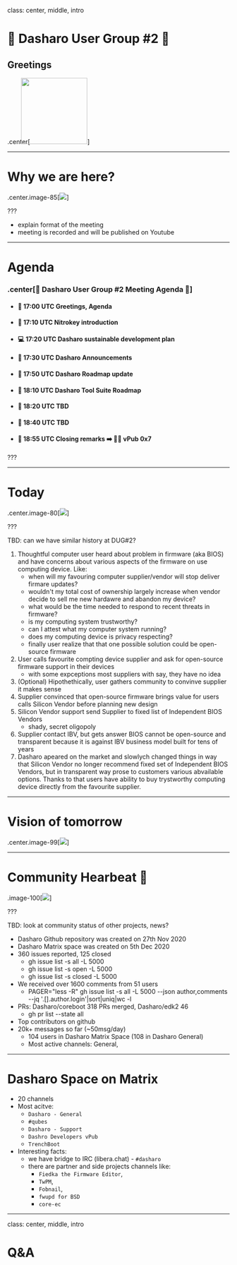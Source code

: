 class: center, middle, intro

# &#x1F44B; Dasharo User Group #2 &#x1F389;

## Greetings

.center[<img src="remark-templates/dasharo-presentation-template/images/dasharo-sygnet-white.svg" width="150px" style="margin-left:-20px">]

---

# Why we are here?

.center.image-85[![](img/dug_2_vpub_7.png)]

???

* explain format of the meeting
* meeting is recorded and will be published on Youtube

---

# Agenda

### .center[&#x1F680; Dasharo User Group #2 Meeting Agenda &#x1F680;]

* #### &#x1F44B; 17:00 UTC Greetings, Agenda
* #### &#x1F9ED; 17:10 UTC Nitrokey introduction
* #### &#x1F4BB; 17:20 UTC Dasharo sustainable development plan
* #### &#x1F9F0; 17:30 UTC Dasharo Announcements
* #### &#x1F9F0; 17:50 UTC Dasharo Roadmap update
* #### &#x1F9F0; 18:10 UTC Dasharo Tool Suite Roadmap
* #### &#x1F9F0; 18:20 UTC TBD
* #### &#x1F9F0; 18:40 UTC TBD
* #### &#x1F44F; 18:55 UTC Closing remarks &#x27A1;&#xFE0F; &#x1F37A;&#x1F37B; vPub 0x7

???

---

# Today

.center.image-80[![](img/dasharo_vision_before.png)]

???

TBD: can we have similar history at DUG#2?

1. Thoughtful computer user heard about problem in firmware (aka BIOS) and have
   concerns about various aspects of the firmware on use computing device.
   Like:
   - when will my favouring computer supplier/vendor will stop deliver firmare
     updates?
   - wouldn't my total cost of ownership largely increase when vendor decide to
     sell me new hardawre and abandon my device?
   - what would be the time needed to respond to recent threats in firmware?
   - is my computing system trustworthy?
   - can I attest what my computer system running?
   - does my computing device is privacy respecting?
   - finally user realize that that one possible solution could be open-source
     firmware
2. User calls favourite compting device supplier and ask for open-source
   firmware support in their devices
   - with some expceptions most suppliers with say, they have no idea
3. (Optional) Hipothethically, user gathers community to convinve supplier it
   makes sense
4. Supplier convinced that open-source firmware brings value for users calls
   Silicon Vendor before planning new design
5. Silicon Vendor support send Supplier to fixed list of Independent BIOS
   Vendors
   - shady, secret oligopoly
6. Supplier contact IBV, but gets answer BIOS cannot be open-source and
   transparent because it is against IBV business model built for tens of years
7. Dasharo apeared on the market and slowlych changed things in way that
   Silicon Vendor no longer recommend fixed set of Independent BIOS Vendors,
   but in transparent way prose to customers various abvailable options. Thanks
   to that users have ability to buy trystworthy computing device directly from
   the favourite supplier.

---

# Vision of tomorrow

.center.image-99[![](img/dasharo_vision_after.png)]

---

# Community Hearbeat &#x1F493;

.image-100[![](img/community_heartbeat_dug_1.png)]

???

TBD: look at community status of other projects, news?

* Dasharo Github repository was created on 27th Nov 2020
* Dasharo Matrix space was created on 5th Dec 2020
* 360 issues reported, 125 closed
  - gh issue list -s all -L 5000
  - gh issue list -s open -L 5000
  - gh issue list -s closed -L 5000
* We received over 1600 comments from 51 users
  - PAGER="less -R" gh issue list -s all -L 5000 --json author,comments --jq '.[].author.login'|sort|uniq|wc -l
* PRs: Dasharo/coreboot 318 PRs merged, Dasharo/edk2 46
  - gh pr list --state all
* Top contributors on github
* 20k+ messages so far (~50msg/day)
  - 104 users in Dasharo Matrix Space (108 in Dasharo General)
  - Most active channels: General,

---

# Dasharo Space on Matrix

* 20 channels
* Most acitve:
  - `Dasharo - General`
  - `#qubes`
  - `Dasharo - Support`
  - `Dashro Developers vPub`
  - `TrenchBoot`
* Interesting facts:
  - we have bridge to IRC (libera.chat) - `#dasharo`
  - there are partner and side projects channels like:
      - `Fiedka the Firmware Editor`,
      - `TwPM`,
      - `Fobnail`,
      - `fwupd for BSD`
      - `core-ec`

---
class: center, middle, intro

# Q&A

